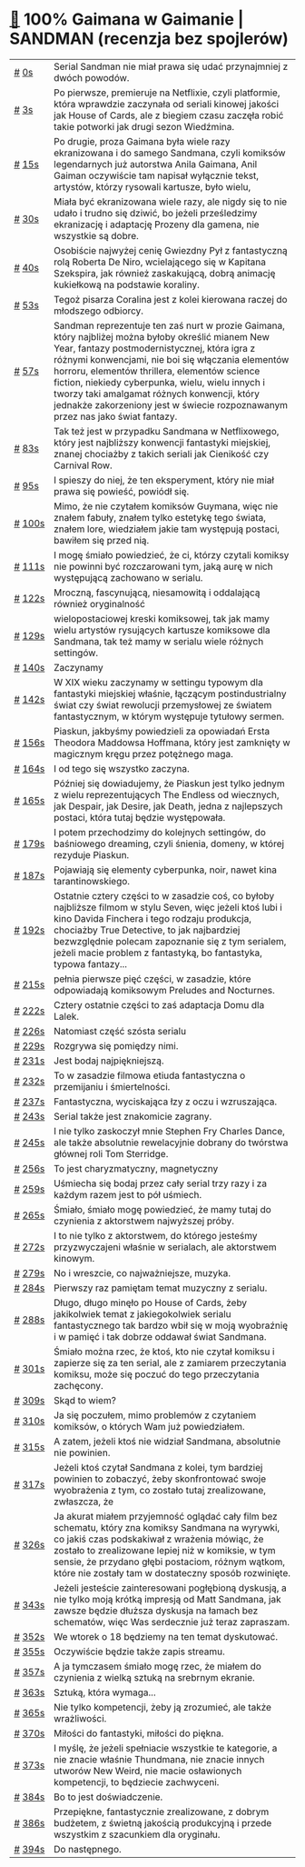 # [🔗](https://www.youtube.com/watch?v=EoCbXWYPaJI) 100% Gaimana w Gaimanie | SANDMAN (recenzja bez spojlerów)

<table>
    <tr id="t0">
        <td><a href="#t0">#</a>&nbsp;<a href="https://www.youtube.com/watch?v=EoCbXWYPaJI&t=0">0s</a></td>
        <td>Serial Sandman nie miał prawa się udać przynajmniej z dwóch powodów.</td>
    </tr>
    <tr id="t3">
        <td><a href="#t3">#</a>&nbsp;<a href="https://www.youtube.com/watch?v=EoCbXWYPaJI&t=3">3s</a></td>
        <td>Po pierwsze, premieruje na Netflixie, czyli platformie, która wprawdzie zaczynała od seriali kinowej jakości jak House of Cards, ale z biegiem czasu zaczęła robić takie potworki jak drugi sezon Wiedźmina.</td>
    </tr>
    <tr id="t15">
        <td><a href="#t15">#</a>&nbsp;<a href="https://www.youtube.com/watch?v=EoCbXWYPaJI&t=15">15s</a></td>
        <td>Po drugie, proza Gaimana była wiele razy ekranizowana i do samego Sandmana, czyli komiksów legendarnych już autorstwa Anila Gaimana, Anil Gaiman oczywiście tam napisał wyłącznie tekst, artystów, którzy rysowali kartusze, było wielu,</td>
    </tr>
    <tr id="t30">
        <td><a href="#t30">#</a>&nbsp;<a href="https://www.youtube.com/watch?v=EoCbXWYPaJI&t=30">30s</a></td>
        <td>Miała być ekranizowana wiele razy, ale nigdy się to nie udało i trudno się dziwić, bo jeżeli prześledzimy ekranizację i adaptację Prozeny dla gamena, nie wszystkie są dobre.</td>
    </tr>
    <tr id="t40">
        <td><a href="#t40">#</a>&nbsp;<a href="https://www.youtube.com/watch?v=EoCbXWYPaJI&t=40">40s</a></td>
        <td>Osobiście najwyżej cenię Gwiezdny Pył z fantastyczną rolą Roberta De Niro, wcielającego się w Kapitana Szekspira, jak również zaskakującą, dobrą animację kukiełkową na podstawie koraliny.</td>
    </tr>
    <tr id="t53">
        <td><a href="#t53">#</a>&nbsp;<a href="https://www.youtube.com/watch?v=EoCbXWYPaJI&t=53">53s</a></td>
        <td>Tegoż pisarza Coralina jest z kolei kierowana raczej do młodszego odbiorcy.</td>
    </tr>
    <tr id="t57">
        <td><a href="#t57">#</a>&nbsp;<a href="https://www.youtube.com/watch?v=EoCbXWYPaJI&t=57">57s</a></td>
        <td>Sandman reprezentuje ten zaś nurt w prozie Gaimana, który najbliżej można byłoby określić mianem New Year, fantazy postmodernistycznej, która igra z różnymi konwencjami, nie boi się włączania elementów horroru, elementów thrillera, elementów science fiction, niekiedy cyberpunka, wielu, wielu innych i tworzy taki amalgamat różnych konwencji, który jednakże zakorzeniony jest w świecie rozpoznawanym przez nas jako świat fantazy.</td>
    </tr>
    <tr id="t83">
        <td><a href="#t83">#</a>&nbsp;<a href="https://www.youtube.com/watch?v=EoCbXWYPaJI&t=83">83s</a></td>
        <td>Tak też jest w przypadku Sandmana w Netflixowego, który jest najbliższy konwencji fantastyki miejskiej, znanej chociażby z takich seriali jak Cienikość czy Carnival Row.</td>
    </tr>
    <tr id="t95">
        <td><a href="#t95">#</a>&nbsp;<a href="https://www.youtube.com/watch?v=EoCbXWYPaJI&t=95">95s</a></td>
        <td>I spieszy do niej, że ten eksperyment, który nie miał prawa się powieść, powiódł się.</td>
    </tr>
    <tr id="t100">
        <td><a href="#t100">#</a>&nbsp;<a href="https://www.youtube.com/watch?v=EoCbXWYPaJI&t=100">100s</a></td>
        <td>Mimo, że nie czytałem komiksów Guymana, więc nie znałem fabuły, znałem tylko estetykę tego świata, znałem lore, wiedziałem jakie tam występują postaci, bawiłem się przed nią.</td>
    </tr>
    <tr id="t111">
        <td><a href="#t111">#</a>&nbsp;<a href="https://www.youtube.com/watch?v=EoCbXWYPaJI&t=111">111s</a></td>
        <td>I mogę śmiało powiedzieć, że ci, którzy czytali komiksy nie powinni być rozczarowani tym, jaką aurę w nich występującą zachowano w serialu.</td>
    </tr>
    <tr id="t122">
        <td><a href="#t122">#</a>&nbsp;<a href="https://www.youtube.com/watch?v=EoCbXWYPaJI&t=122">122s</a></td>
        <td>Mroczną, fascynującą, niesamowitą i oddalającą również oryginalność</td>
    </tr>
    <tr id="t129">
        <td><a href="#t129">#</a>&nbsp;<a href="https://www.youtube.com/watch?v=EoCbXWYPaJI&t=129">129s</a></td>
        <td>wielopostaciowej kreski komiksowej, tak jak mamy wielu artystów rysujących kartusze komiksowe dla Sandmana, tak też mamy w serialu wiele różnych settingów.</td>
    </tr>
    <tr id="t140">
        <td><a href="#t140">#</a>&nbsp;<a href="https://www.youtube.com/watch?v=EoCbXWYPaJI&t=140">140s</a></td>
        <td>Zaczynamy</td>
    </tr>
    <tr id="t142">
        <td><a href="#t142">#</a>&nbsp;<a href="https://www.youtube.com/watch?v=EoCbXWYPaJI&t=142">142s</a></td>
        <td>W XIX wieku zaczynamy w settingu typowym dla fantastyki miejskiej właśnie, łączącym postindustrialny świat czy świat rewolucji przemysłowej ze światem fantastycznym, w którym występuje tytułowy sermen.</td>
    </tr>
    <tr id="t156">
        <td><a href="#t156">#</a>&nbsp;<a href="https://www.youtube.com/watch?v=EoCbXWYPaJI&t=156">156s</a></td>
        <td>Piaskun, jakbyśmy powiedzieli za opowiadań Ersta Theodora Maddowsa Hoffmana, który jest zamknięty w magicznym kręgu przez potężnego maga.</td>
    </tr>
    <tr id="t164">
        <td><a href="#t164">#</a>&nbsp;<a href="https://www.youtube.com/watch?v=EoCbXWYPaJI&t=164">164s</a></td>
        <td>I od tego się wszystko zaczyna.</td>
    </tr>
    <tr id="t165">
        <td><a href="#t165">#</a>&nbsp;<a href="https://www.youtube.com/watch?v=EoCbXWYPaJI&t=165">165s</a></td>
        <td>Później się dowiadujemy, że Piaskun jest tylko jednym z wielu reprezentujących The Endless od wiecznych, jak Despair, jak Desire, jak Death, jedna z najlepszych postaci, która tutaj będzie występowała.</td>
    </tr>
    <tr id="t179">
        <td><a href="#t179">#</a>&nbsp;<a href="https://www.youtube.com/watch?v=EoCbXWYPaJI&t=179">179s</a></td>
        <td>I potem przechodzimy do kolejnych settingów, do baśniowego dreaming, czyli śnienia, domeny, w której rezyduje Piaskun.</td>
    </tr>
    <tr id="t187">
        <td><a href="#t187">#</a>&nbsp;<a href="https://www.youtube.com/watch?v=EoCbXWYPaJI&t=187">187s</a></td>
        <td>Pojawiają się elementy cyberpunka, noir, nawet kina tarantinowskiego.</td>
    </tr>
    <tr id="t192">
        <td><a href="#t192">#</a>&nbsp;<a href="https://www.youtube.com/watch?v=EoCbXWYPaJI&t=192">192s</a></td>
        <td>Ostatnie cztery części to w zasadzie coś, co byłoby najbliższe filmom w stylu Seven, więc jeżeli ktoś lubi i kino Davida Finchera i tego rodzaju produkcja, chociażby True Detective, to jak najbardziej bezwzględnie polecam zapoznanie się z tym serialem, jeżeli macie problem z fantastyką, bo fantastyka, typowa fantazy...</td>
    </tr>
    <tr id="t215">
        <td><a href="#t215">#</a>&nbsp;<a href="https://www.youtube.com/watch?v=EoCbXWYPaJI&t=215">215s</a></td>
        <td>pełnia pierwsze pięć części, w zasadzie, które odpowiadają komiksowym Preludes and Nocturnes.</td>
    </tr>
    <tr id="t222">
        <td><a href="#t222">#</a>&nbsp;<a href="https://www.youtube.com/watch?v=EoCbXWYPaJI&t=222">222s</a></td>
        <td>Cztery ostatnie części to zaś adaptacja Domu dla Lalek.</td>
    </tr>
    <tr id="t226">
        <td><a href="#t226">#</a>&nbsp;<a href="https://www.youtube.com/watch?v=EoCbXWYPaJI&t=226">226s</a></td>
        <td>Natomiast część szósta serialu</td>
    </tr>
    <tr id="t229">
        <td><a href="#t229">#</a>&nbsp;<a href="https://www.youtube.com/watch?v=EoCbXWYPaJI&t=229">229s</a></td>
        <td>Rozgrywa się pomiędzy nimi.</td>
    </tr>
    <tr id="t231">
        <td><a href="#t231">#</a>&nbsp;<a href="https://www.youtube.com/watch?v=EoCbXWYPaJI&t=231">231s</a></td>
        <td>Jest bodaj najpiękniejszą.</td>
    </tr>
    <tr id="t232">
        <td><a href="#t232">#</a>&nbsp;<a href="https://www.youtube.com/watch?v=EoCbXWYPaJI&t=232">232s</a></td>
        <td>To w zasadzie filmowa etiuda fantastyczna o przemijaniu i śmiertelności.</td>
    </tr>
    <tr id="t237">
        <td><a href="#t237">#</a>&nbsp;<a href="https://www.youtube.com/watch?v=EoCbXWYPaJI&t=237">237s</a></td>
        <td>Fantastyczna, wyciskająca łzy z oczu i wzruszająca.</td>
    </tr>
    <tr id="t243">
        <td><a href="#t243">#</a>&nbsp;<a href="https://www.youtube.com/watch?v=EoCbXWYPaJI&t=243">243s</a></td>
        <td>Serial także jest znakomicie zagrany.</td>
    </tr>
    <tr id="t245">
        <td><a href="#t245">#</a>&nbsp;<a href="https://www.youtube.com/watch?v=EoCbXWYPaJI&t=245">245s</a></td>
        <td>I nie tylko zaskoczył mnie Stephen Fry Charles Dance, ale także absolutnie rewelacyjnie dobrany do twórstwa głównej roli Tom Sterridge.</td>
    </tr>
    <tr id="t256">
        <td><a href="#t256">#</a>&nbsp;<a href="https://www.youtube.com/watch?v=EoCbXWYPaJI&t=256">256s</a></td>
        <td>To jest charyzmatyczny, magnetyczny</td>
    </tr>
    <tr id="t259">
        <td><a href="#t259">#</a>&nbsp;<a href="https://www.youtube.com/watch?v=EoCbXWYPaJI&t=259">259s</a></td>
        <td>Uśmiecha się bodaj przez cały serial trzy razy i za każdym razem jest to pół uśmiech.</td>
    </tr>
    <tr id="t265">
        <td><a href="#t265">#</a>&nbsp;<a href="https://www.youtube.com/watch?v=EoCbXWYPaJI&t=265">265s</a></td>
        <td>Śmiało, śmiało mogę powiedzieć, że mamy tutaj do czynienia z aktorstwem najwyższej próby.</td>
    </tr>
    <tr id="t272">
        <td><a href="#t272">#</a>&nbsp;<a href="https://www.youtube.com/watch?v=EoCbXWYPaJI&t=272">272s</a></td>
        <td>I to nie tylko z aktorstwem, do którego jesteśmy przyzwyczajeni właśnie w serialach, ale aktorstwem kinowym.</td>
    </tr>
    <tr id="t279">
        <td><a href="#t279">#</a>&nbsp;<a href="https://www.youtube.com/watch?v=EoCbXWYPaJI&t=279">279s</a></td>
        <td>No i wreszcie, co najważniejsze, muzyka.</td>
    </tr>
    <tr id="t284">
        <td><a href="#t284">#</a>&nbsp;<a href="https://www.youtube.com/watch?v=EoCbXWYPaJI&t=284">284s</a></td>
        <td>Pierwszy raz pamiętam temat muzyczny z serialu.</td>
    </tr>
    <tr id="t288">
        <td><a href="#t288">#</a>&nbsp;<a href="https://www.youtube.com/watch?v=EoCbXWYPaJI&t=288">288s</a></td>
        <td>Długo, długo minęło po House of Cards, żeby jakikolwiek temat z jakiegokolwiek serialu fantastycznego tak bardzo wbił się w moją wyobraźnię i w pamięć i tak dobrze oddawał świat Sandmana.</td>
    </tr>
    <tr id="t301">
        <td><a href="#t301">#</a>&nbsp;<a href="https://www.youtube.com/watch?v=EoCbXWYPaJI&t=301">301s</a></td>
        <td>Śmiało można rzec, że ktoś, kto nie czytał komiksu i zapierze się za ten serial, ale z zamiarem przeczytania komiksu, może się poczuć do tego przeczytania zachęcony.</td>
    </tr>
    <tr id="t309">
        <td><a href="#t309">#</a>&nbsp;<a href="https://www.youtube.com/watch?v=EoCbXWYPaJI&t=309">309s</a></td>
        <td>Skąd to wiem?</td>
    </tr>
    <tr id="t310">
        <td><a href="#t310">#</a>&nbsp;<a href="https://www.youtube.com/watch?v=EoCbXWYPaJI&t=310">310s</a></td>
        <td>Ja się poczułem, mimo problemów z czytaniem komiksów, o których Wam już powiedziałem.</td>
    </tr>
    <tr id="t315">
        <td><a href="#t315">#</a>&nbsp;<a href="https://www.youtube.com/watch?v=EoCbXWYPaJI&t=315">315s</a></td>
        <td>A zatem, jeżeli ktoś nie widział Sandmana, absolutnie nie powinien.</td>
    </tr>
    <tr id="t317">
        <td><a href="#t317">#</a>&nbsp;<a href="https://www.youtube.com/watch?v=EoCbXWYPaJI&t=317">317s</a></td>
        <td>Jeżeli ktoś czytał Sandmana z kolei, tym bardziej powinien to zobaczyć, żeby skonfrontować swoje wyobrażenia z tym, co zostało tutaj zrealizowane, zwłaszcza, że</td>
    </tr>
    <tr id="t326">
        <td><a href="#t326">#</a>&nbsp;<a href="https://www.youtube.com/watch?v=EoCbXWYPaJI&t=326">326s</a></td>
        <td>Ja akurat miałem przyjemność oglądać cały film bez schematu, który zna komiksy Sandmana na wyrywki, co jakiś czas podskakiwał z wrażenia mówiąc, że zostało to zrealizowane lepiej niż w komiksie, w tym sensie, że przydano głębi postaciom, różnym wątkom, które nie zostały tam w dostateczny sposób rozwinięte.</td>
    </tr>
    <tr id="t343">
        <td><a href="#t343">#</a>&nbsp;<a href="https://www.youtube.com/watch?v=EoCbXWYPaJI&t=343">343s</a></td>
        <td>Jeżeli jesteście zainteresowani pogłębioną dyskusją, a nie tylko moją krótką impresją od Matt Sandmana, jak zawsze będzie dłuższa dyskusja na łamach bez schematów, więc Was serdecznie już teraz zapraszam.</td>
    </tr>
    <tr id="t352">
        <td><a href="#t352">#</a>&nbsp;<a href="https://www.youtube.com/watch?v=EoCbXWYPaJI&t=352">352s</a></td>
        <td>We wtorek o 18 będziemy na ten temat dyskutować.</td>
    </tr>
    <tr id="t355">
        <td><a href="#t355">#</a>&nbsp;<a href="https://www.youtube.com/watch?v=EoCbXWYPaJI&t=355">355s</a></td>
        <td>Oczywiście będzie także zapis streamu.</td>
    </tr>
    <tr id="t357">
        <td><a href="#t357">#</a>&nbsp;<a href="https://www.youtube.com/watch?v=EoCbXWYPaJI&t=357">357s</a></td>
        <td>A ja tymczasem śmiało mogę rzec, że miałem do czynienia z wielką sztuką na srebrnym ekranie.</td>
    </tr>
    <tr id="t363">
        <td><a href="#t363">#</a>&nbsp;<a href="https://www.youtube.com/watch?v=EoCbXWYPaJI&t=363">363s</a></td>
        <td>Sztuką, która wymaga...</td>
    </tr>
    <tr id="t365">
        <td><a href="#t365">#</a>&nbsp;<a href="https://www.youtube.com/watch?v=EoCbXWYPaJI&t=365">365s</a></td>
        <td>Nie tylko kompetencji, żeby ją zrozumieć, ale także wrażliwości.</td>
    </tr>
    <tr id="t370">
        <td><a href="#t370">#</a>&nbsp;<a href="https://www.youtube.com/watch?v=EoCbXWYPaJI&t=370">370s</a></td>
        <td>Miłości do fantastyki, miłości do piękna.</td>
    </tr>
    <tr id="t373">
        <td><a href="#t373">#</a>&nbsp;<a href="https://www.youtube.com/watch?v=EoCbXWYPaJI&t=373">373s</a></td>
        <td>I myślę, że jeżeli spełniacie wszystkie te kategorie, a nie znacie właśnie Thundmana, nie znacie innych utworów New Weird, nie macie osławionych kompetencji, to będziecie zachwyceni.</td>
    </tr>
    <tr id="t384">
        <td><a href="#t384">#</a>&nbsp;<a href="https://www.youtube.com/watch?v=EoCbXWYPaJI&t=384">384s</a></td>
        <td>Bo to jest doświadczenie.</td>
    </tr>
    <tr id="t386">
        <td><a href="#t386">#</a>&nbsp;<a href="https://www.youtube.com/watch?v=EoCbXWYPaJI&t=386">386s</a></td>
        <td>Przepiękne, fantastycznie zrealizowane, z dobrym budżetem, z świetną jakością produkcyjną i przede wszystkim z szacunkiem dla oryginału.</td>
    </tr>
    <tr id="t394">
        <td><a href="#t394">#</a>&nbsp;<a href="https://www.youtube.com/watch?v=EoCbXWYPaJI&t=394">394s</a></td>
        <td>Do następnego.</td>
    </tr>
</table>
